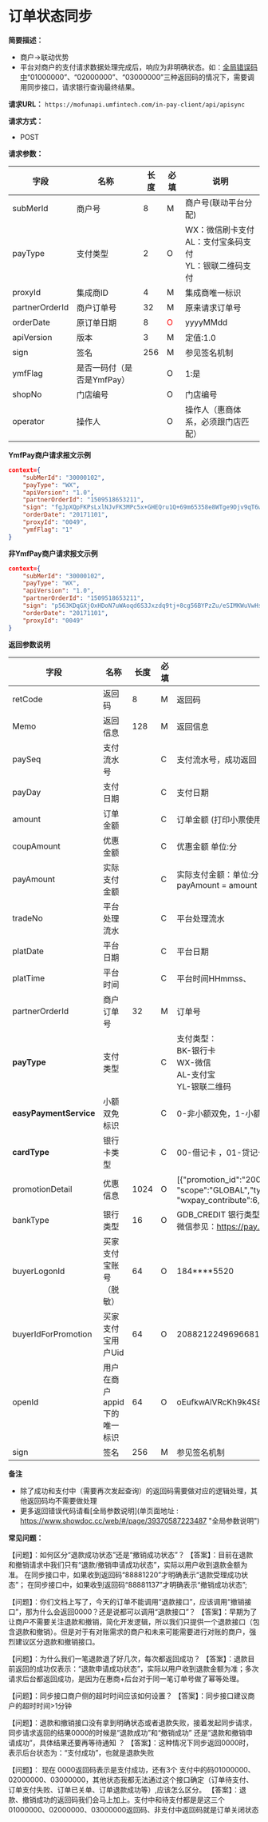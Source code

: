 # 订单状态同步
  
**简要描述：** 

- 商户->联动优势
- 平台对商户的支付请求数据处理完成后，响应为非明确状态。如：[全局错误码中](https://www.showdoc.cc/web/#/6234326490827?page_id=39370587223487 "全局参数说明中")“01000000”、“02000000”、“03000000”三种返回码的情况下，需要调用同步接口，请求银行查询最终结果。

**请求URL：** 
`https://mofunapi.umfintech.com/in-pay-client/api/apisync`



**请求方式：**
- POST 

**请求参数：** 

|	字段	|	名称	|	长度	|	必填	|	说明	|
|----|----|----|----|----|
|	subMerId	|	商户号	|	8	|	M	|	商户号(联动平台分配)	|
|	payType	|	支付类型	|	2	|	O	|	WX：微信刷卡支付<br>AL：支付宝条码支付<br>YL：银联二维码支付	|
|	proxyId	|	集成商ID	|	4	|	M	|	集成商唯一标识	|
|	partnerOrderId	|	商户订单号	|	32	|	M	|	原来请求订单号	|
|	orderDate	|	原订单日期	|	8	|	<span style="color:red">O</span>	|	yyyyMMdd	|
|	apiVersion	|	版本	|	3	|	M	|	定值:1.0	|
|	sign	|	签名	|	256	|	M	|	参见签名机制	|
|	ymfFlag	|	是否一码付（是否是YmfPay）	|		|	O	|	1:是	|
|	shopNo	|	门店编号	|		|	O	|	门店编号	|
|	operator	|	操作人	|		|	O	|	操作人（惠商体系，必须跟门店匹配）	|

 **YmfPay商户请求报文示例**

```json
context={
	"subMerId": "30000102",
	"payType": "WX",
	"apiVersion": "1.0",
	"partnerOrderId": "1509518653211",
	"sign": "fgJpXQpFKPsLxlNJvFK3MPc5x+GHEQru1Q+69m65358e8WTge9Djv9qT6wkJOijPOESOZNaWM1mDCePA7WaeWwdR9CjjLTzf9gVKmFNcSehTbUl2JW8WSg09dPqkfbZq9SFrg6vGC5HHf/Z9YJF82gtVlzIt4SzwxGx//EzTyPM=",
	"orderDate": "20171101",
	"proxyId": "0049",
	"ymfFlag": "1"
}
```
 **非YmfPay商户请求报文示例**
```json
context={
	"subMerId": "30000102",
	"payType": "WX",
	"apiVersion": "1.0",
	"partnerOrderId": "1509518653211",
	"sign": "p563KDqGXjOxHDoN7uWAoqd6S3Jxzdq9tj+8cg56BYPzZu/eSIMKWuVwHsrtEKYmZ40dvOtfzuJNmEqFoRUzgCllld+4eSVQwJXLeukJlwO/WOpUyBZnkNvZ8A1HqijKKwPrepKvWkYKBsGNhGfMnksnmaCmD8h1+o+hQkd3DZA=",
	"orderDate": "20171101",
	"proxyId": "0049"
}
```

 **返回参数说明** 
 
|	字段	|	名称	|	长度	|	必填	|	说明	|
|----|----|----|----|----|
|	retCode	|	返回码	|	8	|	M	|	返回码	|
|	Memo	|	返回信息	|	128	|	M	|	返回信息	|
|	paySeq	|	支付流水号	|		|	C	|	支付流水号，成功返回	|
|	payDay	|	支付日期	|		|	C	|	支付日期	|
|	amount	|	订单金额	|		|	C	|	订单金额 (打印小票使用)	|
|	coupAmount	|	优惠金额	|		|	C	|	优惠金额 单位:分	|
|	payAmount	|	实际支付金额	|		|	C	|	实际支付金额：单位:分<br>payAmount = amount - coupAmount	|
|	tradeNo	|	平台处理流水 	|		|	C	|	平台处理流水	|
|	platDate	|	平台日期	|		|	C	|	平台日期	|
|	platTime	|	平台时间	|		|	C	|	平台时间HHmmss、	|
|	partnerOrderId	|	商户订单号	|	32	|	M	|	订单号	|
|	**payType**	|	支付类型	|		|	C	|	支付类型：<br>BK-银行卡<br>WX-微信<br>AL-支付宝<br>YL-银联二维码	|
|	**easyPaymentService**	|	小额双免标识	|	|	C	|	0-非小额双免，1-小额双免	|
|	**cardType**	|	银行卡类型	|		|	C	|	00-借记卡 ，01-贷记卡	|
|promotionDetail|优惠信息|1024|O|[{"promotion_id":"2000000056881516050","name":"微信支付到店红包",<br>"scope":"GLOBAL","type":"COUPON","amount":6,"activity_id":"9244500",<br>"wxpay_contribute":6,"merchant_contribute":0,"other_contribute":0}]||
|bankType|银行类型|16|O|GDB_CREDIT 银行类型编码详情见微信,支付宝官方文档<br>微信参见：https://pay.weixin.qq.com/wiki/doc/api/native.php?chapter=4_2||
|buyerLogonId|买家支付宝账号（脱敏）|64|O|184****5520||
|buyerIdForPromotion|买家支付宝用户Uid|64|O|2088212249696681||
|openId|用户在商户appid下的唯一标识|64|O|oEufkwAlVRcKh9k4S8Oftt8y4jQE||
|	sign	|	签名	|	256	|	M	|	参见签名机制	|


 **备注** 
- 除了成功和支付中（需要再次发起查询）的返回码需要做对应的逻辑处理，其他返回码均不需要做处理
- 更多返回错误代码请看[全局参数说明](单页面地址 : https://www.showdoc.cc/web/#/page/39370587223487 "全局参数说明")

**常见问题：**

【问题】：如何区分“退款成功状态”还是“撤销成功状态”？
【答案】：目前在退款和撤销请求中我们只有“退款/撤销申请成功状态”，实际以用户收到退款金额为准。
在同步接口中，如果收到返回码“88881220”才明确表示“退款受理成功状态”；
在同步接口中，如果收到返回码“88881137”才明确表示“撤销成功状态”;

【问题】：你们文档上写了，今天的订单不能调用“退款接口”，应该调用“撤销接口”，那为什么会返回0000？还是说都可以调用“退款接口”？
【答案】：早期为了让商户不需要关注退款和撤销，简化开发逻辑，所以我们只提供一个退款接口（包含退款和撤销）。但是对于有对账需求的商户和未来可能需要进行对账的商户，强烈建议区分退款和撤销接口。

【问题】：为什么我们一笔退款退了好几次，每次都返回成功？
【答案】：退款目前返回的成功仅表示：“退款申请成功状态”，实际以用户收到退款金额为准；多次请求后台都返回成功，是因为在惠商+后台对于同一笔订单号做了幂等处理。

【问题】：同步接口商户侧的超时时间应该如何设置？
【答案】：同步接口建议商户的超时时间>1分钟

【问题】：退款和撤销接口没有拿到明确状态或者退款失败，接着发起同步请求，同步请求返回的结果0000的时候是“退款成功”和“撤销成功” 还是“退款和撤销申请成功”，具体结果还要再等待通知 ？
【答案】：这种情况下同步返回0000时，表示后台状态为：“支付成功”，也就是退款失败

【问题】：  现在 0000返回码表示是支付成功，还有3个 支付中的码01000000、02000000、03000000，其他状态我都无法通过这个接口确定（订单待支付、订单支付失败、订单已关单、订单退款成功等）,应该怎么区分。
【答案】：退款、撤销成功的返回码我们会马上加上。支付中和待支付都是是这三个01000000、02000000、03000000返回码、非支付中返回码就是订单关闭状态
